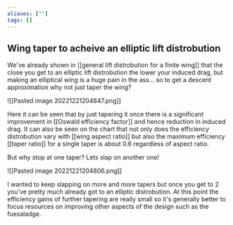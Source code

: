 ```yaml
---
aliases: [""]
tags: []
---
```


## Wing taper to acheive an elliptic lift distrobution

We've already shown in [[general lift distrobution for a finite wing]] that the close you get to an elliptic lift distrobution the lower your induced drag, but making an elliptical wing is a huge pain in the ass... so to get a descent approximation why not just taper the wing?

![[Pasted image 20221221204847.png]]

Here it can be seen that by just tapering it once there is a significant improvement in [[Oswald efficiency factor]] and hence reduction in induced drag. It can also be seen on the chart that not only does the efficiency distrobution vary with [[wing aspect ratio]] but also the maximum efficiency [[taper ratio]] for a single taper is about 0.6 regardless of aspect ratio.

But why stop at one taper? Lets slap on another one! 

![[Pasted image 20221221204806.png]]

I wanted to keep slapping on more and more tapers but once you get to 2 you've pretty much already got to an elliptic distrobution. At this point the efficiency gains of further tapering are really small so it's generally better to focus resources on improving other aspects of the design such as the fuesaladge.

